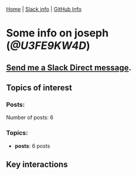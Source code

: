 [Home](https://kelu124.github.io/echommunity/) | [Slack info](https://kelu124.github.io/echommunity/) | [GitHub Info](https://kelu124.github.io/echommunity/github.html)

# Some info on __joseph__ (_@U3FE9KW4D_)


## [Send me a Slack Direct message](https://echopen.slack.com/messages/@joseph/).

## Topics of interest

### Posts: 

Number of posts: 6

### Topics:

* __posts__: 6 posts

## Key interactions 

